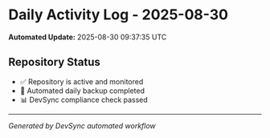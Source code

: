 # Daily Activity Log - 2025-08-30

**Automated Update:** 2025-08-30 09:37:35 UTC

## Repository Status
- ✅ Repository is active and monitored
- 🔄 Automated daily backup completed
- 📊 DevSync compliance check passed

---
*Generated by DevSync automated workflow*

